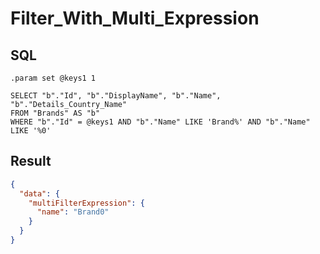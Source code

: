 # Filter_With_Multi_Expression

## SQL

```text
.param set @keys1 1

SELECT "b"."Id", "b"."DisplayName", "b"."Name", "b"."Details_Country_Name"
FROM "Brands" AS "b"
WHERE "b"."Id" = @keys1 AND "b"."Name" LIKE 'Brand%' AND "b"."Name" LIKE '%0'
```

## Result

```json
{
  "data": {
    "multiFilterExpression": {
      "name": "Brand0"
    }
  }
}
```


